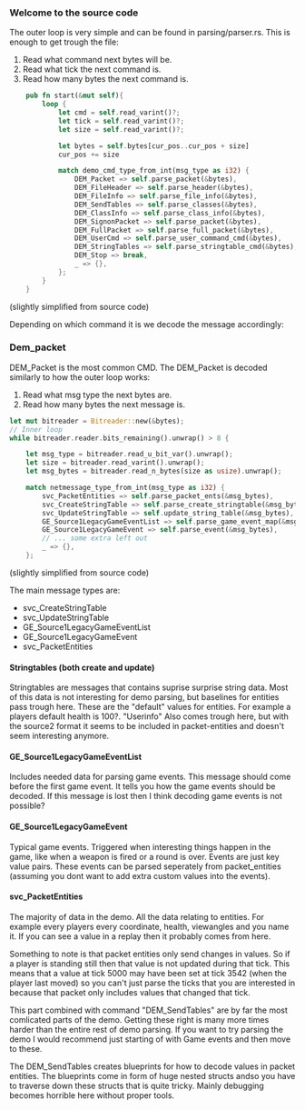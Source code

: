 ### Welcome to the source code




The outer loop is very simple and can be found in parsing/parser.rs. This is enough to get trough the file:

1. Read what command next bytes will be.
2. Read what tick the next command is.
3. Read how many bytes the next command is.

```Rust
    pub fn start(&mut self){
        loop {
            let cmd = self.read_varint()?;
            let tick = self.read_varint()?;
            let size = self.read_varint()?;

            let bytes = self.bytes[cur_pos..cur_pos + size]
            cur_pos += size

            match demo_cmd_type_from_int(msg_type as i32) {
                DEM_Packet => self.parse_packet(&bytes),
                DEM_FileHeader => self.parse_header(&bytes),
                DEM_FileInfo => self.parse_file_info(&bytes),
                DEM_SendTables => self.parse_classes(&bytes),
                DEM_ClassInfo => self.parse_class_info(&bytes),
                DEM_SignonPacket => self.parse_packet(&bytes),
                DEM_FullPacket => self.parse_full_packet(&bytes),
                DEM_UserCmd => self.parse_user_command_cmd(&bytes),
                DEM_StringTables => self.parse_stringtable_cmd(&bytes),
                DEM_Stop => break,
                _ => {},
            };
        }
    }
```
(slightly simplified from source code)

Depending on which command it is we decode the message accordingly:


### Dem_packet
DEM_Packet is the most common CMD. The DEM_Packet is decoded similarly to how the outer loop works:

1. Read what msg type the next bytes are.
2. Read how many bytes the next message is.

```Rust
let mut bitreader = Bitreader::new(&bytes);
// Inner loop
while bitreader.reader.bits_remaining().unwrap() > 8 {

    let msg_type = bitreader.read_u_bit_var().unwrap();
    let size = bitreader.read_varint().unwrap();
    let msg_bytes = bitreader.read_n_bytes(size as usize).unwrap();

    match netmessage_type_from_int(msg_type as i32) {
        svc_PacketEntities => self.parse_packet_ents(&msg_bytes),
        svc_CreateStringTable => self.parse_create_stringtable(&msg_bytes),
        svc_UpdateStringTable => self.update_string_table(&msg_bytes),
        GE_Source1LegacyGameEventList => self.parse_game_event_map(&msg_bytes),
        GE_Source1LegacyGameEvent => self.parse_event(&msg_bytes),
        // ... some extra left out
        _ => {},
    };
```
(slightly simplified from source code)

The main message types are:

- svc_CreateStringTable
- svc_UpdateStringTable
- GE_Source1LegacyGameEventList
- GE_Source1LegacyGameEvent
- svc_PacketEntities


#### Stringtables (both create and update)
Stringtables are messages that contains suprise surprise string data. Most of this data is not interesting for demo parsing, but baselines for entities pass trough here. These are the "default" values for entities. For example a players default health is 100?. 
"Userinfo" Also comes trough here, but with the source2 format it seems to be included in packet-entities and doesn't seem interesting anymore.

#### GE_Source1LegacyGameEventList
Includes needed data for parsing game events. This message should come before the first game event. It tells you how the game events should be decoded. If this message is lost then I think decoding game events is not possible?

#### GE_Source1LegacyGameEvent
Typical game events. Triggered when interesting things happen in the game, like when a weapon is fired or a round is over. Events are just key value pairs. These events can be parsed seperately from packet_entities (assuming you dont want to add extra custom values into the events).

#### svc_PacketEntities
The majority of data in the demo. All the data relating to entities. For example every players every coordinate, health, viewangles and you name it. If you can see a value in a replay then it probably comes from here.  

Something to note is that packet entities only send changes in values. So if a player is standing still then that value is not updated during that tick. This means that a value at tick 5000 may have been set at tick 3542 (when the player last moved) so you can't just parse the ticks that you are interested in because that packet only includes values that changed that tick.

This part combined with command "DEM_SendTables" are by far the most comlicated parts of the demo. Getting these right is many more times harder than the entire rest of demo parsing. If you want to try parsing the demo I would recommend just starting of with Game events and then move to these.

The DEM_SendTables creates blueprints for how to decode values in packet entities. The blueprints come in form of huge nested structs andso you have to traverse down these structs that is quite tricky. Mainly debugging becomes horrible here without proper tools.
